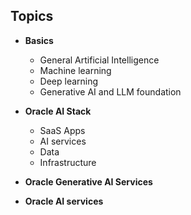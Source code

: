 ## Topics
- **Basics**
  - General Artificial Intelligence
  - Machine learning
  - Deep learning
  - Generative AI and LLM foundation

- **Oracle AI Stack**
  - SaaS Apps
  - AI services
  - Data
  - Infrastructure

- **Oracle Generative AI Services**
- **Oracle AI services**
